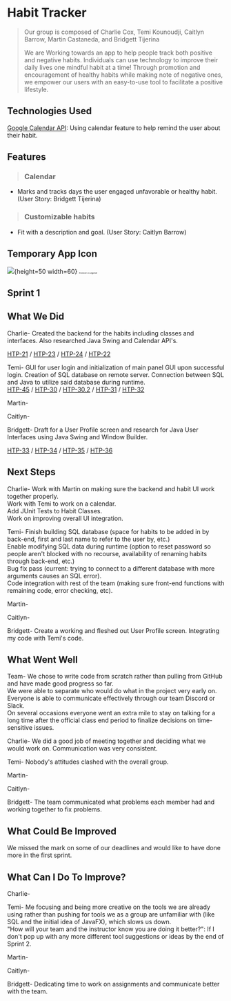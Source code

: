 # Habit Tracker
>  Our group is composed of Charlie Cox, Temi Kounoudji, Caitlyn Barrow, 
Martin Castaneda, and Bridgett Tijerina
>
> We are Working towards an app to help people track both positive and negative habits. Individuals can
use technology to improve their daily lives one mindful habit at a time!
Through promotion and encouragement of healthy habits while making note
of negative ones, we empower our users with an easy-to-use tool to facilitate
a positive lifestyle.

<!--

## Table of Contents
* [General Info](#general-information)
* [Technologies Used](#technologies-used)
* [Features](#features)
* [Screenshots](#screenshots)
* [Setup](#setup)
* [Usage](#usage)
* [Project Status](#project-status)
* [Room for Improvement](#room-for-improvement)
* [Acknowledgements](#acknowledgements)
* [Contact](#contact) 
* [License](#license)

-->


<!---

## General Information
- Provide general information about your project here.
- What problem does it (intend to) solve?
- What is the purpose of your project?
- Why did you undertake it?

-->
<!-- You don't have to answer all the questions - just the ones relevant to your project. -->

## Technologies Used

<a href= "https://developers.google.com/calendar/api">Google Calendar API</a>: Using calendar feature to help remind the user about their habit.


## Features

> ### Calendar 
 - Marks and tracks days the user engaged unfavorable or healthy habit. (User Story: Bridgett Tijerina)

> ### Customizable habits
 - Fit with a description and goal. (User Story: Caitlyn Barrow)


<!---
## Screenshots

<!-- If you have screenshots you'd like to share, include them here. -->
## Temporary App Icon 
![](https://i.imgur.com/vhFRLWw.png){height=50 width=60}
<span style="font-size:5px;">*Forever a Legend*</span></p>



## Sprint 1

## What We Did
Charlie- Created the backend for the habits including classes and interfaces. Also researched Java Swing and Calendar API's.

<a href= "https://cs3398su22edosians.atlassian.net/browse/HTP-21">HTP-21</a> /
<a href= "https://cs3398su22edosians.atlassian.net/browse/HTP-23">HTP-23</a> /
<a href= "https://cs3398su22edosians.atlassian.net/browse/HTP-24">HTP-24</a> /
<a href= "https://cs3398su22edosians.atlassian.net/browse/HTP-22">HTP-22</a>

Temi- GUI for user login and initialization of main panel GUI upon successful login. Creation of SQL database on remote server. Connection between SQL and Java to utilize said database during runtime.<br>
<a href= "https://bitbucket.org/cs-3398-su22-edosians/habit-tracker-repository/src/master/UI%20Research/Swing%20and%20JavaFX%20Research">HTP-45</a> /
<a href= "https://bitbucket.org/cs-3398-su22-edosians/habit-tracker-repository/src/master/UI%20Initialization/SystemLog.java">HTP-30</a> /
<a href= "https://bitbucket.org/cs-3398-su22-edosians/habit-tracker-repository/src/master/UI%20Initialization/GUI.java">HTP-30.2</a> /
<a href= "https://bitbucket.org/cs-3398-su22-edosians/habit-tracker-repository/src/master/UI%20Research/SQL%20Research">HTP-31</a> /
<a href= "https://bitbucket.org/cs-3398-su22-edosians/habit-tracker-repository/src/master/UI%20Initialization/SystemLog.java%20(Local%20Server%20Vers.)">HTP-32</a>


Martin-


Caitlyn-


Bridgett- Draft for a User Profile screen and research for Java User Interfaces using Java Swing and Window Builder.

<a href= "https://cs3398su22edosians.atlassian.net/browse/HTP-33">HTP-33</a> /
<a href= "https://cs3398su22edosians.atlassian.net/browse/HTP-34">HTP-34</a> /
<a href= "https://cs3398su22edosians.atlassian.net/browse/HTP-35">HTP-35</a> /
<a href= "https://cs3398su22edosians.atlassian.net/browse/HTP-36">HTP-36</a>

## Next Steps

Charlie- Work with Martin on making sure the backend and habit UI work together properly. <br>
         Work with Temi to work on a calendar.<br>
         Add JUnit Tests to Habit Classes.<br>
         Work on improving overall UI integration.<br>


Temi- Finish building SQL database (space for habits to be added in by back-end, first and last name to refer to the user by, etc.)<br>
      Enable modifying SQL data during runtime (option to reset password so people aren't blocked with no recourse, availability of renaming habits through back-end, etc.)<br>
      Bug fix pass (current: trying to connect to a different database with more arguments causes an SQL error).<br>
      Code integration with rest of the team (making sure front-end functions with remaining code, error checking, etc).<br>


Martin-


Caitlyn-


Bridgett- Create a working and fleshed out User Profile screen.
          Integrating my code with Temi's code.

## What Went Well

Team- We chose to write code from scratch rather than pulling from GitHub and have made good progress so far.<br>
We were able to separate who would do what in the project very early on.<br>
Everyone is able to communicate effectively through our team Discord or Slack.<br>
On several occasions everyone went an extra mile to stay on talking for a long time after the official class end period to finalize decisions on time-sensitive issues.<br>

Charlie- We did a good job of meeting together and deciding what we would work on. Communication
was very consistent.

Temi- Nobody's attitudes clashed with the overall group.

Martin- 

Caitlyn- 

Bridgett- The team communicated what problems each member had and working together to fix problems.

## What Could Be Improved

We missed the mark on some of our deadlines and would like to have done more in the first sprint.

## What Can I Do To Improve?
Charlie- 

Temi- Me focusing and being more creative on the tools we are already using rather than pushing for tools we as a group are unfamiliar with (like SQL and the initial idea of JavaFX), which slows us down.<br>
      "How will your team and the instructor know you are doing it better?": If I don't pop up with any more different tool suggestions or ideas by the end of Sprint 2.

Martin- 

Caitlyn- 

Bridgett- Dedicating time to work on assignments and communicate better with the team.

<!--
## Setup
What are the project requirements/dependencies? Where are they listed? A requirements.txt or a Pipfile.lock file perhaps? Where is it located?

Proceed to describe how to install / setup one's local environment / get started with the project.

-->

<!---
## Usage
How does one go about using it?
Provide various use cases and code examples here.

`write-your-code-here`

-->

<!---
## Project Status
Project is: _in progress_ / _complete_ / _no longer being worked on_. If you are no longer working on it, provide reasons why.

-->

<!--
## Room for Improvement
Include areas you believe need improvement / could be improved. Also add TODOs for future development.

Room for improvement:
- Improvement to be done 1
- Improvement to be done 2

To do:
- Feature to be added 1
- Feature to be added 2

-->

<!---
## Acknowledgements
Give credit here.
- This project was inspired by...
- This project was based on [this tutorial](https://www.example.com).
- Many thanks to...

-->

<!---
## Contact
Created by [@flynerdpl](https://www.flynerd.pl/) - feel free to contact me! 

<!-- Optional -->
<!-- ## License -->
<!-- This project is open source and available under the [... License](). -->

<!-- You don't have to include all sections - just the one's relevant to your project -->